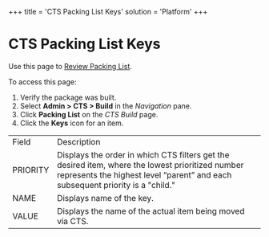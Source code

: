 +++
title = 'CTS Packing List Keys'
solution = 'Platform'
+++

# CTS Packing List Keys

<div class="use">

Use this page to [Review Packing
List](../Use_Cases/Review_Packing_List_to_Exclude_Specific_Items).

</div>

To access this page:

1.  Verify the package was built.
2.  Select **Admin \> CTS \> Build** in the *Navigation* pane.
3.  Click **Packing List** on the *CTS Build* page.
4.  Click the **Keys** icon for an
item.

|          |                                                                                                                                                                                    |
| -------- | ---------------------------------------------------------------------------------------------------------------------------------------------------------------------------------- |
| Field    | Description                                                                                                                                                                        |
| PRIORITY | Displays the order in which CTS filters get the desired item, where the lowest prioritized number represents the highest level “parent” and each subsequent priority is a "child." |
| NAME     | Displays name of the key.                                                                                                                                                          |
| VALUE    | Displays the name of the actual item being moved via CTS.                                                                                                                          |
